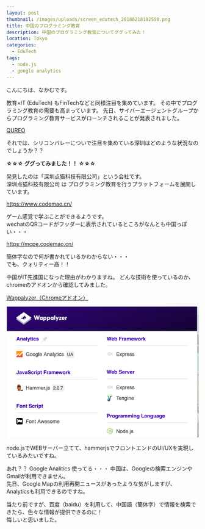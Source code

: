 ```yaml
---
layout: post
thumbnail: /images/uploads/screen_edutech_20180218102558.png
title: 中国のプログラミング教育
description: 中国のプログラミング教育についてググってみた！
location: Tokyo
categories:
  - EduTech
tags:
  - node.js
  - google analytics
---
```

こんにちは、なかむです。

教育×IT (EduTech) もFinTechなどと同様注目を集めています。
その中でプログラミング教育の需要も高まっています。
先日、サイバーエージェントグループからプログラミング教育サービスがローンチされることが発表されました。

[QUREO](https://ict-enews.net/2018/02/13qureo/)

それでは、シリコンバレーについで注目を集めている深圳はどのような状況なのでしょうか？？

**☆☆☆ ググってみました！！ ☆☆☆**

発見したのは「深圳点猫科技有限公司」という会社です。  
深圳点猫科技有限公司 は プログラミング教育を行うプラットフォームを展開しています。

<https://www.codemao.cn/>

ゲーム感覚で学ぶことができるようです。  
wechatのQRコードがフッダーに表示されているところがなんとも中国っぽい・・・

<https://mcpe.codemao.cn/>

簡体字なので何が書かれているかわからない・・・  
でも、クォリティー高！！

中国がIT先進国になった理由がわかりますね。
どんな技術を使っているのか、chromeのアドオンから確認してみました。

[Wappalyzer（Chromeアドオン）](https://chrome.google.com/webstore/detail/wappalyzer/gppongmhjkpfnbhagpmjfkannfbllamg?hl=ja) 

![wappayzer](/images/uploads/hk_screen_wappalyzer_20180218104434.png)

node.jsでWEBサーバー立てて、hammerjsでフロントエンドのUI/UXを実現しているみたいですね。

あれ？？ Google Analitics 使ってる・・・
中国は、Googleの検索エンジンやGmailが利用できません。  
先日、Google Mapの利用再開ニュースがあったような気がしますが、Analyticsも利用できるのですね。


当たり前ですが、百度（baidu）を利用して、中国語（簡体字）で情報を検索できたら、色々な情報が提供できるのに！  
悔しいと思いました。
